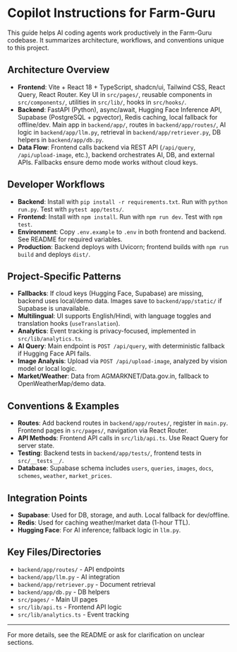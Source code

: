 # Copilot Instructions for Farm-Guru

This guide helps AI coding agents work productively in the Farm-Guru codebase. It summarizes architecture, workflows, and conventions unique to this project.

## Architecture Overview
- **Frontend**: Vite + React 18 + TypeScript, shadcn/ui, Tailwind CSS, React Query, React Router. Key UI in `src/pages/`, reusable components in `src/components/`, utilities in `src/lib/`, hooks in `src/hooks/`.
- **Backend**: FastAPI (Python), async/await, Hugging Face Inference API, Supabase (PostgreSQL + pgvector), Redis caching, local fallback for offline/dev. Main app in `backend/app/`, routes in `backend/app/routes/`, AI logic in `backend/app/llm.py`, retrieval in `backend/app/retriever.py`, DB helpers in `backend/app/db.py`.
- **Data Flow**: Frontend calls backend via REST API (`/api/query`, `/api/upload-image`, etc.), backend orchestrates AI, DB, and external APIs. Fallbacks ensure demo mode works without cloud keys.

## Developer Workflows
- **Backend**: Install with `pip install -r requirements.txt`. Run with `python run.py`. Test with `pytest app/tests/`.
- **Frontend**: Install with `npm install`. Run with `npm run dev`. Test with `npm test`.
- **Environment**: Copy `.env.example` to `.env` in both frontend and backend. See README for required variables.
- **Production**: Backend deploys with Uvicorn; frontend builds with `npm run build` and deploys `dist/`.

## Project-Specific Patterns
- **Fallbacks**: If cloud keys (Hugging Face, Supabase) are missing, backend uses local/demo data. Images save to `backend/app/static/` if Supabase is unavailable.
- **Multilingual**: UI supports English/Hindi, with language toggles and translation hooks (`useTranslation`).
- **Analytics**: Event tracking is privacy-focused, implemented in `src/lib/analytics.ts`.
- **AI Query**: Main endpoint is `POST /api/query`, with deterministic fallback if Hugging Face API fails.
- **Image Analysis**: Upload via `POST /api/upload-image`, analyzed by vision model or local logic.
- **Market/Weather**: Data from AGMARKNET/Data.gov.in, fallback to OpenWeatherMap/demo data.

## Conventions & Examples
- **Routes**: Add backend routes in `backend/app/routes/`, register in `main.py`. Frontend pages in `src/pages/`, navigation via React Router.
- **API Methods**: Frontend API calls in `src/lib/api.ts`. Use React Query for server state.
- **Testing**: Backend tests in `backend/app/tests/`, frontend tests in `src/__tests__/`.
- **Database**: Supabase schema includes `users`, `queries`, `images`, `docs`, `schemes`, `weather`, `market_prices`.

## Integration Points
- **Supabase**: Used for DB, storage, and auth. Local fallback for dev/offline.
- **Redis**: Used for caching weather/market data (1-hour TTL).
- **Hugging Face**: For AI inference; fallback logic in `llm.py`.

## Key Files/Directories
- `backend/app/routes/` - API endpoints
- `backend/app/llm.py` - AI integration
- `backend/app/retriever.py` - Document retrieval
- `backend/app/db.py` - DB helpers
- `src/pages/` - Main UI pages
- `src/lib/api.ts` - Frontend API logic
- `src/lib/analytics.ts` - Event tracking

---
For more details, see the README or ask for clarification on unclear sections.
